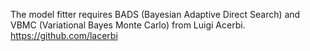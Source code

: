 The model fitter requires BADS (Bayesian Adaptive Direct Search) and VBMC (Variational Bayes Monte Carlo) from Luigi Acerbi. https://github.com/lacerbi
